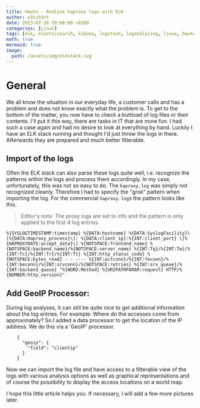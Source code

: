 ```yaml
---
title: Howto - Analyze haproxy logs with ELK
author: w3ich3rt
date: 2023-07-26 20:00:00 +0100
categories: [Linux]
tags: [elk, elasticsearch, kibana, logstash, loganalyzing, linux, howto, grokpattern]
math: true
mermaid: true
image:
  path: /assets/img/elkstack.svg
---
```


# General

We all know the situation in our everyday life, a customer calls and has a problem and does not know exactly what the problem is. To get to the bottom of the matter, you now have to check a buttload of log files or their contents. I'll put it this way, there are tasks in IT that are more fun.
I had such a case again and had no desire to look at everything by hand. Luckily I have an ELK stack running and thought I'd just throw the logs in there. Afterwards they are prepared and much better filterable.

## Import of the logs

Often the ELK stack can also parse these logs quite well, i.e. recognize the patterns within the logs and process them accordingly. In my case, unfortunately, this was not so easy to do. The `haproxy.log` was simply not recognized cleanly. Therefore I had to specify the "grok" pattern when importing the log. For the commercial `haproxy.log`s the pattern looks like this.

> Editor's note: The proxy logs are set to info and the pattern is only applied to the first 4 log entries.

```text
%{SYSLOGTIMESTAMP:timestamp} %{DATA:hostname} %{DATA:SyslogFacility}\[%{DATA:Haproxy_process}\]: %{DATA:client_ip}:%{INT:client_port} \[%{HAPROXYDATE:accept_date}\] %{NOTSPACE:frontend_name} %{NOTSPACE:backend_name}/%{NOTSPACE:server_name} %{INT:Tq}/%{INT:Tw}/%{INT:Tc}/%{INT:Tr}/%{INT:Tt} %{INT:http_status_code} %{NOTSPACE:bytes_read} - - ---- %{INT:actconn}/%{INT:feconn}/%{INT:beconn}/%{INT:srvconn}/%{NOTSPACE:retries} %{INT:srv_queue}/%{INT:backend_queue} "%{WORD:Method} %{URIPATHPARAM:request} HTTP/%{NUMBER:http_version}"
```

## Add GeoIP Processor:

During log analyses, it can still be quite nice to get additional information about the log entries. For example: Where do the accesses come from approximately? So I added a data processor to get the location of the IP address. We do this via a 'GeoIP' processor. 

```text
    {
      "geoip": {
        "field": "clientip"
      }
    }
```

Now we can import the log file and have access to a filterable view of the logs with various analysis options as well as graphical representations and of course the possibility to display the access locations on a world map.

I hope this little article helps you. If necessary, I will add a few more pictures later.
